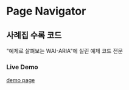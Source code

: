 Page Navigator
=========================
## 사례집 수록 코드

"예제로 살펴보는 WAI-ARIA"에 실린 예제 코드 전문

### Live Demo
[demo page](https://niawa.github.io/ARIA/18.%20page-navigator/index.html)